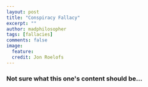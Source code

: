 ```yaml
---
layout: post
title: "Conspiracy Fallacy"
excerpt: ""
author: madphilosopher
tags: [fallacies]
comments: false
image:
  feature:
  credit: Jon Roelofs
---
```


### Not sure what this one's content should be...
